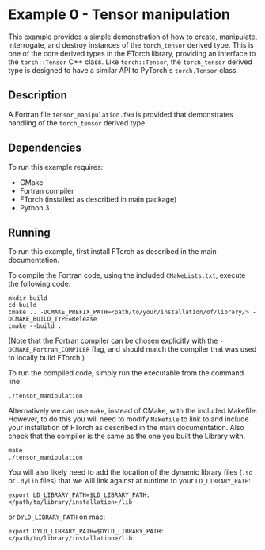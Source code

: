 # Example 0 - Tensor manipulation

This example provides a simple demonstration of how to create, manipulate,
interrogate, and destroy instances of the `torch_tensor` derived type. This is
one of the core derived types in the FTorch library, providing an interface to
the `torch::Tensor` C++ class. Like `torch::Tensor`, the `torch_tensor` derived
type is designed to have a similar API to PyTorch's `torch.Tensor` class.


## Description

A Fortran file `tensor_manipulation.f90` is provided that demonstrates handling
of the `torch_tensor` derived type.

## Dependencies

To run this example requires:

- CMake
- Fortran compiler
- FTorch (installed as described in main package)
- Python 3

## Running

To run this example, first install FTorch as described in the main
documentation.

To compile the Fortran code, using the included `CMakeLists.txt`, execute the
following code:
```
mkdir build
cd build
cmake .. -DCMAKE_PREFIX_PATH=<path/to/your/installation/of/library/> -DCMAKE_BUILD_TYPE=Release
cmake --build .
```

(Note that the Fortran compiler can be chosen explicitly with the
`-DCMAKE_Fortran_COMPILER` flag, and should match the compiler that was used to
locally build FTorch.)

To run the compiled code, simply run the executable from the command line:
```
./tensor_manipulation
```

Alternatively we can use `make`, instead of CMake, with the included Makefile.
However, to do this you will need to modify `Makefile` to link to and include
your installation of FTorch as described in the main documentation. Also check
that the compiler is the same as the one you built the Library with.
```
make
./tensor_manipulation
```

You will also likely need to add the location of the dynamic library files
(`.so` or `.dylib` files) that we will link against at runtime to your
`LD_LIBRARY_PATH`:
```
export LD_LIBRARY_PATH=$LD_LIBRARY_PATH:</path/to/library/installation>/lib
```
or `DYLD_LIBRARY_PATH` on mac:  
```
export DYLD_LIBRARY_PATH=$DYLD_LIBRARY_PATH:</path/to/library/installation>/lib
```
